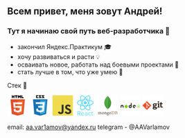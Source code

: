 ## Всем привет, меня зовут Андрей! 

### Тут я начинаю свой путь веб-разработчика 👋
 
 - закончил Яндекс.Практикум :mortar_board: 
 - хочу развиваться и расти :bulb:
 - осваивать новое, работать над боевыми проектами :rocket:
 - стать лучше в том, что уже умею :tractor:

Стек :wrench:

![html](./html.png)
![css](./css.png)
![JavaScript](./js.png)
![react](./react.png)
![mongobd](./mongodb.png)
![](./nodejs.png)
![git](./git.png)

email: aa.var1amov@yandex.ru
telegram - @AAVarlamov
